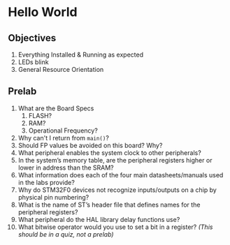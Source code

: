 # Hello World

## Objectives

1. Everything Installed & Running as expected
2. LEDs blink
3. General Resource Orientation

## Prelab

1. What are the Board Specs
   1. FLASH?
   2. RAM?
   3. Operational Frequency?
2. Why can't I return from `main()`?
3. Should FP values be avoided on this board? Why?
4. What peripheral enables the system clock to other peripherals?
5. In the system’s memory table, are the peripheral registers higher or lower in address than the SRAM?
6. What information does each of the four main datasheets/manuals used in the labs provide?
7. Why do STM32F0 devices not recognize inputs/outputs on a chip by physical pin numbering?
8. What is the name of ST’s header file that defines names for the peripheral registers?
9. What peripheral do the HAL library delay functions use?
10. What bitwise operator would you use to set a bit in a register? _(This should be in a quiz, not a prelab)_
